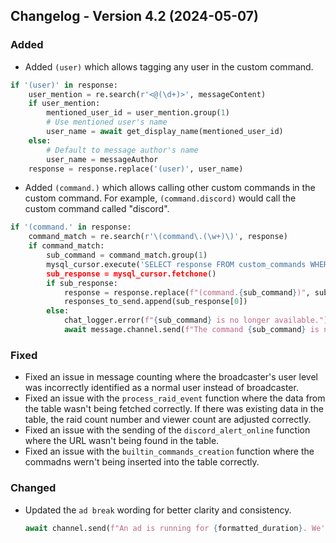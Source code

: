 ## Changelog - Version 4.2 (2024-05-07)

### Added
- Added `(user)` which allows tagging any user in the custom command.
```py
if '(user)' in response:
    user_mention = re.search(r'<@(\d+)>', messageContent)
    if user_mention:
        mentioned_user_id = user_mention.group(1)
        # Use mentioned user's name
        user_name = await get_display_name(mentioned_user_id)
    else:
        # Default to message author's name
        user_name = messageAuthor
    response = response.replace('(user)', user_name)
```
- Added `(command.)` which allows calling other custom commands in the custom command. For example, `(command.discord)` would call the custom command called "discord".
```py
if '(command.' in response:
    command_match = re.search(r'\(command\.(\w+)\)', response)
    if command_match:
        sub_command = command_match.group(1)
        mysql_cursor.execute('SELECT response FROM custom_commands WHERE command =(sub_command,))
        sub_response = mysql_cursor.fetchone()
        if sub_response:
            response = response.replace(f"(command.{sub_command})", sub_response[0])
            responses_to_send.append(sub_response[0])
        else:
            chat_logger.error(f"{sub_command} is no longer available.")
            await message.channel.send(f"The command {sub_command} is no longer available.")
```

### Fixed
- Fixed an issue in message counting where the broadcaster's user level was incorrectly identified as a normal user instead of broadcaster.
- Fixed an issue with the `process_raid_event` function where the data from the table wasn't being fetched correctly. If there was existing data in the table, the raid count number and viewer count are adjusted correctly.
- Fixed an issue with the sending of the `discord_alert_online` function where the URL wasn't being found in the table.
- Fixed an issue with the `builtin_commands_creation` function where the commadns wern't being inserted into the table correctly.

### Changed
- Updated the `ad break` wording for better clarity and consistency.
    ```py
    await channel.send(f"An ad is running for {formatted_duration}. We'll be right back after these ads.")
    ```
